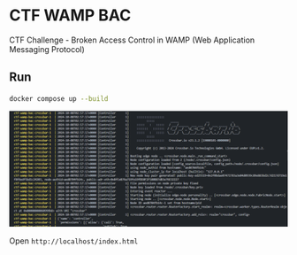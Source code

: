 # CTF WAMP BAC

CTF Challenge - Broken Access Control in WAMP (Web Application Messaging Protocol)

## Run

```bash
docker compose up --build
```

![Setup](setup.png)

Open `http://localhost/index.html`
